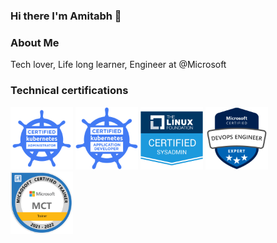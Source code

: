 ### Hi there I'm Amitabh 👋

<!--
**ms-amitabh90/ms-amitabh90** is a ✨ _special_ ✨ repository because its `README.md` (this file) appears on your GitHub profile.

Here are some ideas to get you started:

- 🔭 I’m currently working on ...
- 🌱 I’m currently learning ...
- 👯 I’m looking to collaborate on ...
- 🤔 I’m looking for help with ...
- 💬 Ask me about ...
- 📫 How to reach me: ...
- 😄 Pronouns: ...
- ⚡ Fun fact: ...
-->

### About Me

Tech lover, Life long learner, Engineer at @Microsoft

### Technical certifications

<img src="https://github.com/ms-amitabh90/ms-amitabh90/blob/main/imgs/cka-certified-kubernetes-administrator.png" width="100"> <img src="https://github.com/ms-amitabh90/ms-amitabh90/blob/main/imgs/ckad-certified-kubernetes-application-developer.png" width="100"> <img src="https://github.com/ms-amitabh90/ms-amitabh90/blob/main/imgs/lfcs-linux-foundation-certified-systems-administrator.2.png" width="100"> <img src="https://github.com/ms-amitabh90/ms-amitabh90/blob/main/imgs/microsoft-certified-devops-engineer-expert.png" width="100"> <img src="https://github.com/ms-amitabh90/ms-amitabh90/blob/main/imgs/microsoft-certified-trainer-2021-2022.png" width="100">






